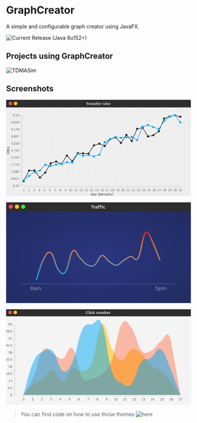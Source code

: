 # GraphCreator
A simple and configurable graph creator using JavaFX.

![Current Release](https://github.com/DrMerfy/GraphCreator/releases/tag/v0.4.2-alpha) (Java 8u152+)



## Projects using GraphCreator
![TDMASim](https://github.com/DrMerfy/TDMASim)



## Screenshots
![Simple Line Graph](Demo/Screenshots/SimpleLineGraph.png?raw=true "Simple Line Graph")


![Traffic theme](Demo/Screenshots/TrafficTheme.png?raw=true "Traffic Theme")


![Smooth fill curves](Demo/Screenshots/SmoothFillCurve.png?raw=true "Smooth Fill Curve")

> You can find code on how to use those themes ![here](Demo/Themes)

